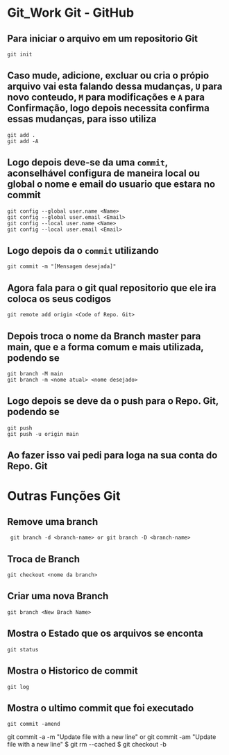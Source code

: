 # Git_Work Git - GitHub

## Para iniciar o arquivo em um repositorio Git
    git init
    
## Caso mude, adicione, excluar ou cria o própio arquivo vai esta falando dessa mudanças, `U` para novo conteudo, `M` para modificações e `A` para Confirmação, logo depois necessita confirma essas mudanças, para isso utiliza
    git add .
    git add -A
    
## Logo depois deve-se da uma `commit`, aconselhável configura de maneira local ou global o nome e email do usuario que estara no commit
    git config --global user.name <Name>
    git config --global user.email <Email>
    git config --local user.name <Name>
    git config --local user.email <Email>
    
    
## Logo depois da o `commit` utilizando
    git commit -m "[Mensagem desejada]"

## Agora fala para o git qual repositorio que ele ira  coloca os seus codigos
    git remote add origin <Code of Repo. Git>
    
## Depois troca o nome da Branch master para main, que e a forma comum e mais utilizada, podendo se
    git branch -M main
    git branch -m <nome atual> <nome desejado>
    
## Logo depois se deve da o push para o Repo. Git, podendo se
    git push
    git push -u origin main

## Ao fazer isso vai pedi para loga na sua conta do Repo. Git


# Outras Funções Git

## Remove uma branch
     git branch -d <branch-name> or git branch -D <branch-name>
     
## Troca de Branch
    git checkout <nome da branch>

## Criar uma nova Branch
    git branch <New Brach Name>
    

## Mostra o Estado que os arquivos se enconta
    git status

## Mostra o Historico de commit
    git log

## Mostra o ultimo commit que foi executado
    git commit -amend


git commit -a -m "Update file with a new line" or git commit -am "Update file with a new line"
$ git rm --cached <file>
$ git checkout -b <nome da nova branch>
